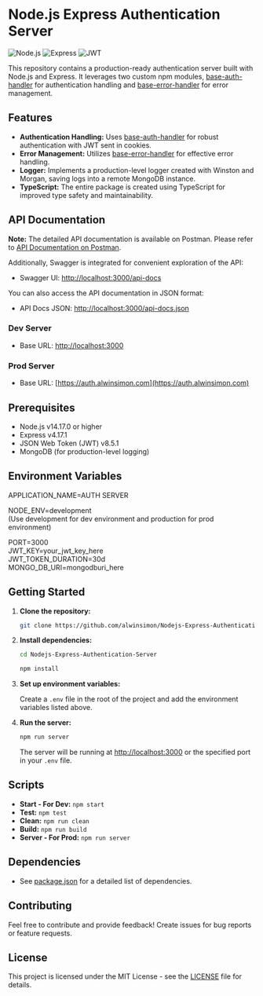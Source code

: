 # Node.js Express Authentication Server

![Node.js](https://img.shields.io/badge/Node.js-v14.17.0-green)
![Express](https://img.shields.io/badge/Express-v4.17.1-blue)
![JWT](https://img.shields.io/badge/JSON%20Web%20Token-v8.5.1-orange)

This repository contains a production-ready authentication server built with Node.js and Express. It leverages two custom npm modules, [base-auth-handler](https://www.npmjs.com/package/base-auth-handler) for authentication handling and [base-error-handler](https://www.npmjs.com/package/base-error-handler) for error management.

## Features

- **Authentication Handling:** Uses [base-auth-handler](https://www.npmjs.com/package/base-auth-handler) for robust authentication with JWT sent in cookies.
- **Error Management:** Utilizes [base-error-handler](https://www.npmjs.com/package/base-error-handler) for effective error handling.
- **Logger:** Implements a production-level logger created with Winston and Morgan, saving logs into a remote MongoDB instance.
- **TypeScript:** The entire package is created using TypeScript for improved type safety and maintainability.

## API Documentation

**Note:** The detailed API documentation is available on Postman. 
Please refer to [API Documentation on Postman](https://documenter.getpostman.com/view/27773540/2s9YeBeZLV).

Additionally, Swagger is integrated for convenient exploration of the API:

- Swagger UI: [http://localhost:3000/api-docs](http://localhost:3000/api-docs)

You can also access the API documentation in JSON format:

- API Docs JSON: [http://localhost:3000/api-docs.json](http://localhost:3000/api-docs.json)

### Dev Server
- Base URL: [http://localhost:3000](http://localhost:3000)

### Prod Server
- Base URL: [https://auth.alwinsimon.com](https://auth.alwinsimon.com)

## Prerequisites

- Node.js v14.17.0 or higher
- Express v4.17.1
- JSON Web Token (JWT) v8.5.1
- MongoDB (for production-level logging)

## Environment Variables

APPLICATION_NAME=AUTH SERVER  

NODE_ENV=development  
(Use development for dev environment and production for prod environment)

PORT=3000  
JWT_KEY=your_jwt_key_here  
JWT_TOKEN_DURATION=30d  
MONGO_DB_URI=mongodburi_here

## Getting Started

1. **Clone the repository:**

   ```bash
   git clone https://github.com/alwinsimon/Nodejs-Express-Authentication-Server.git
   ```

2. **Install dependencies:**

   ```bash
   cd Nodejs-Express-Authentication-Server
   ```
   ```bash
   npm install
   ```

3. **Set up environment variables:**

   Create a `.env` file in the root of the project and add the environment variables listed above.

4. **Run the server:**

   ```bash
   npm run server
   ```

   The server will be running at [http://localhost:3000](http://localhost:3000) or the specified port in your `.env` file.


## Scripts

- **Start - For Dev:** `npm start`
- **Test:** `npm test`
- **Clean:** `npm run clean`
- **Build:** `npm run build`
- **Server - For Prod:** `npm run server`

## Dependencies

- See [package.json](https://github.com/alwinsimon/Nodejs-Express-Authentication-Server/blob/main/package.json) for a detailed list of dependencies.

## Contributing

Feel free to contribute and provide feedback! Create issues for bug reports or feature requests.

## License

This project is licensed under the MIT License - see the [LICENSE](https://github.com/alwinsimon/Nodejs-Express-Authentication-Server/blob/main/LICENSE) file for details.

